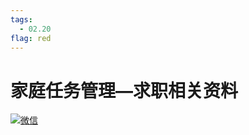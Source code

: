 ```yaml
---
tags:
  - 02.20
flag: red
---
```

# 家庭任务管理—求职相关资料




[![微信](https://res.wx.qq.com/a/wx_fed/weixin_portal/res/static/img/dNEBuK6.png)](https://weixin.qq.com/)



